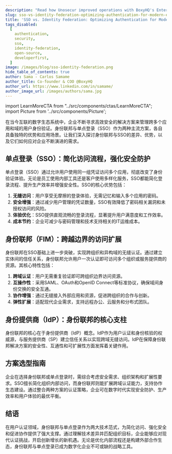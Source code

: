 ```yaml
---
description: "Read how Unosecur improved operations with BoxyHQ's Enterprise SSO, enhancing security and streamlining access in our case study."
slug: sso-vs-identity-federation-optimizing-authentication-for-modern-enterprises
title: 'SSO vs. Identity Federation: Optimizing Authentication for Modern Enterprises'
tags_disabled:
  [
    authentication,
    security,
    sso,
    identity-federation,
    open-source,
    developerfirst,
  ]
image: /images/blog/sso-identity-federation.png
hide_table_of_contents: true
author: Sama - Carlos Samame
author_title: Co-founder & COO @BoxyHQ
author_url: https://www.linkedin.com/in/samame/
author_image_url: /images/authors/sama.jpg
---
```


import LearnMoreCTA from "../src/components/ctas/LearnMoreCTA";
import Picture from '../src/components/Picture';

在当今互联的数字生态系统中，企业不断寻求高效安全的解决方案来管理跨多个应用和域的用户身份验证。身份联邦与单点登录（SSO）作为两种主流方案，各自具备独特的优势和应用场景。让我们深入探讨身份联邦与SSO的差异、优势，以及它们如何应对企业不断演进的需求。

## 单点登录（SSO）：简化访问流程，强化安全防护

单点登录（SSO）通过允许用户使用同一组凭证访问多个应用，彻底改变了身份验证体验。无论是员工使用内部工具还是客户使用多样化服务，SSO都能简化登录流程、提升生产效率并增强安全性。SSO的核心优势包括：

1. **无缝访问**：用户享受无摩擦的登录体验，无需记忆和输入多个应用的密码。
2. **安全增强**：通过减少用户管理的凭证数量，SSO有效降低了密码相关漏洞和未授权访问的风险。
3. **体验优化**：SSO提供直观流畅的登录流程，显著提升用户满意度和工作效率。
4. **成本节约**：企业可减少与密码管理和技术支持相关的IT运维成本。

## 身份联邦（FIM）：跨越边界的访问扩展

身份联邦在SSO基础上进一步突破，实现跨组织和异构域的无缝认证。通过建立实体间的信任关系，身份联邦允许用户一次认证即可访问多个组织或服务提供商的资源。其核心特性包括：

1. **跨域认证**：用户无需重复验证即可跨组织边界访问资源。
2. **互操作性**：采用SAML、OAuth和OpenID Connect等标准协议，确保域间身份交换的安全互通。
3. **协作增强**：通过无缝接入外部应用和资源，促进跨组织的合作与创新。
4. **弹性扩展**：适配现代企业需求，支持远程办公、云服务和分布式团队。

<Picture alt="Illustration of Single Sign-On and Identity Federation process with five icons representing a user, secure cloud, sync, email, and computer." pictureSrc="/images/blog/sso-fim" height="582" width="800" />

## 身份提供商（IdP）：身份联邦的核心支柱

身份联邦的核心在于身份提供商（IdP）概念。IdP作为用户认证和身份核验的权威源，与服务提供商（SP）建立信任关系以实现跨域无缝访问。IdP在保障身份联邦解决方案的安全性、互通性和可扩展性方面发挥着关键作用。

## 方案选型指南

企业在选择身份联邦或单点登录时，需综合考虑安全需求、组织架构和扩展性要求。SSO擅长简化组织内部访问，而身份联邦则能扩展跨域认证能力，支持协作生态建设。通过整合两种方案的认证策略，企业可在数字时代实现安全防护、生产效率和用户体验的最优平衡。

<LearnMoreCTA label="Learn more about BoxyHQ's Products" url="/products/overview" />

## 结语

在用户认证领域，身份联邦与单点登录作为两大技术范式，为简化访问、强化安全和促进协作提供了强大支撑。通过理解技术差异并匹配组织目标，企业能够应对现代认证挑战，开启创新增长的新机遇。无论是优化内部流程还是构建外部合作生态，身份联邦与单点登录已成为数字化企业不可或缺的战略工具。